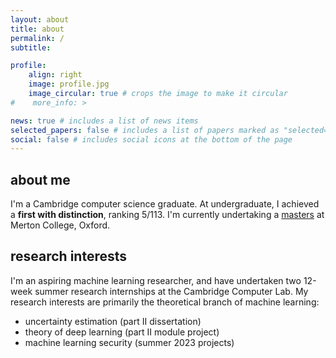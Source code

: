```yaml
---
layout: about
title: about
permalink: /
subtitle: 

profile:
    align: right
    image: profile.jpg
    image_circular: true # crops the image to make it circular
#    more_info: >

news: true # includes a list of news items
selected_papers: false # includes a list of papers marked as "selected={true}"
social: false # includes social icons at the bottom of the page
---
```


## about me

I'm a Cambridge computer science graduate. At undergraduate, I achieved a **first with distinction**, ranking 5/113. I'm currently undertaking a [masters](https://www.ox.ac.uk/admissions/graduate/courses/msc-advanced-computer-science) at Merton College, Oxford.

## research interests

I'm an aspiring machine learning researcher, and have undertaken two 12-week summer research internships at the Cambridge Computer Lab. My research interests are primarily the theoretical branch of machine learning:

- uncertainty estimation (part II dissertation)
- theory of deep learning (part II module project)
- machine learning security (summer 2023 projects)
